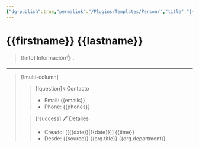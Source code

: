 ```yaml
---
{"dg-publish":true,"permalink":"/Plugins/Templates/Person/","title":"{{firstname}} {{lastname}}","updated":"2023-12-30T18:06:32.911-05:00"}
---
```


# {{firstname}} {{lastname}}

> [!info] Información👌
> .
 ---
> [!multi-column]
> 
> > [!question] 📞 Contacto
> > - Email: {{emails}} 
> > - Phone: {{phones}} 
> 
> > [!success] 🖊️ Detalles
> > - Creado: [[{{date}}\|{{date}}]] {{time}}
> > - Desde: {{source}} {{org.title}} {{org.department}}
